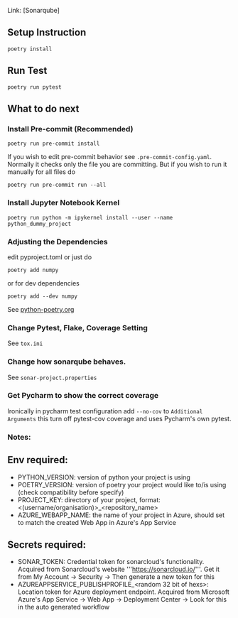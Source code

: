 Link: [Sonarqube]
## Setup Instruction
```
poetry install
```

## Run Test
```
poetry run pytest
```

## What to do next

### Install Pre-commit (Recommended)
```
poetry run pre-commit install
```
If you wish to edit pre-commit behavior see ```.pre-commit-config.yaml```.
Normally it checks only the file you are committing. But if you wish to run it manually for all files do
```
poetry run pre-commit run --all
```

### Install Jupyter Notebook Kernel
```
poetry run python -m ipykernel install --user --name python_dummy_project
```

### Adjusting the Dependencies
edit pyproject.toml or just do
```
poetry add numpy
```
or for dev dependencies
```
poetry add --dev numpy
```
See [python-poetry.org](https://python-poetry.org/)

### Change Pytest, Flake, Coverage Setting
See ```tox.ini```

### Change how sonarqube behaves.
See ```sonar-project.properties```

### Get Pycharm to show the correct coverage
Ironically in pycharm test configuration add `--no-cov` to `Additional Arguments` this turn off pytest-cov coverage and uses Pycharm's own pytest.

### Notes:
## Env required:
- PYTHON_VERSION: version of python your project is using
- POETRY_VERSION: version of poetry your project would like to/is using (check compatibility before specify)
- PROJECT_KEY: directory of your project, format: <(username/organisation)>_<repository_name>
- AZURE_WEBAPP_NAME: the name of your project in Azure, should set to match the created Web App in Azure's App Service

## Secrets required:
- SONAR_TOKEN: Credential token for sonarcloud's functionality. Acquired from Sonarcloud's website '''https://sonarcloud.io/'''. Get it from My Account -> Security -> Then generate a new token for this
- AZUREAPPSERVICE_PUBLISHPROFILE_<random 32 bit of hexs>: Location token for Azure deployment endpoint. Acquired from Microsoft Azure's App Service -> Web App -> Deployment Center -> Look for this in the auto generated workflow

 
 
